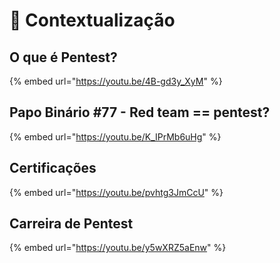 # 📄 Contextualização

## O que é Pentest?

{% embed url="https://youtu.be/4B-gd3y_XyM" %}

## Papo Binário #77 - Red team == pentest?

{% embed url="https://youtu.be/K_IPrMb6uHg" %}

## Certificações

{% embed url="https://youtu.be/pvhtg3JmCcU" %}

## Carreira de Pentest

{% embed url="https://youtu.be/y5wXRZ5aEnw" %}
